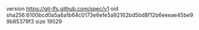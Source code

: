version https://git-lfs.github.com/spec/v1
oid sha256:6100bcd0a5a6a1b64c0173e6efe5a92162bd5bd8f12b6eeeae45be99b85379f3
size 19529

